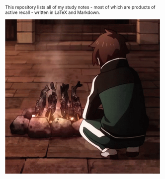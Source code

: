This repository lists all of my study notes - most of which are products of active recall - written in LaTeX and Markdown.

![thumbs-up-kazuma.gif](!assets/thumbs-up-kazuma.gif)
